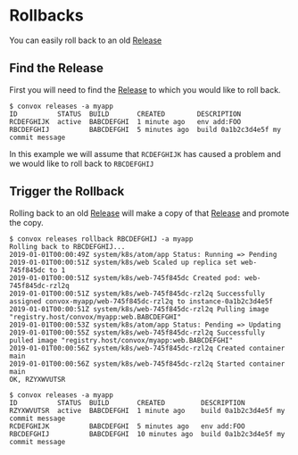 # Rollbacks

You can easily roll back to an old [Release](../reference/primitives/app/release.md)

## Find the Release

First you will need to find the [Release](../reference/primitives/app/release.md) to which
you would like to roll back.

    $ convox releases -a myapp
    ID          STATUS  BUILD       CREATED        DESCRIPTION
    RCDEFGHIJK  active  BABCDEFGHI  1 minute ago   env add:FOO
    RBCDEFGHIJ          BABCDEFGHI  5 minutes ago  build 0a1b2c3d4e5f my commit message

In this example we will assume that `RCDEFGHIJK` has caused a problem and we would like to
roll back to `RBCDEFGHIJ`

## Trigger the Rollback

Rolling back to an old [Release](../reference/primitives/app/release.md) will make a copy
of that [Release](../reference/primitives/app/release.md) and promote the copy.

    $ convox releases rollback RBCDEFGHIJ -a myapp
    Rolling back to RBCDEFGHIJ...
    2019-01-01T00:00:49Z system/k8s/atom/app Status: Running => Pending
    2019-01-01T00:00:51Z system/k8s/web Scaled up replica set web-745f845dc to 1
    2019-01-01T00:00:51Z system/k8s/web-745f845dc Created pod: web-745f845dc-rzl2q
    2019-01-01T00:00:51Z system/k8s/web-745f845dc-rzl2q Successfully assigned convox-myapp/web-745f845dc-rzl2q to instance-0a1b2c3d4e5f
    2019-01-01T00:00:51Z system/k8s/web-745f845dc-rzl2q Pulling image "registry.host/convox/myapp:web.BABCDEFGHI"
    2019-01-01T00:00:53Z system/k8s/atom/app Status: Pending => Updating
    2019-01-01T00:00:55Z system/k8s/web-745f845dc-rzl2q Successfully pulled image "registry.host/convox/myapp:web.BABCDEFGHI"
    2019-01-01T00:00:56Z system/k8s/web-745f845dc-rzl2q Created container main
    2019-01-01T00:00:56Z system/k8s/web-745f845dc-rzl2q Started container main
    OK, RZYXWVUTSR

```
$ convox releases -a myapp
ID          STATUS  BUILD       CREATED         DESCRIPTION
RZYXWVUTSR  active  BABCDEFGHI  1 minute ago    build 0a1b2c3d4e5f my commit message
RCDEFGHIJK          BABCDEFGHI  5 minutes ago   env add:FOO
RBCDEFGHIJ          BABCDEFGHI  10 minutes ago  build 0a1b2c3d4e5f my commit message
```